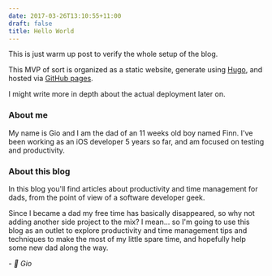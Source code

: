 ```yaml
---
date: 2017-03-26T13:10:55+11:00
draft: false
title: Hello World
---
```


This is just warm up post to verify the whole setup of the blog.

This MVP of sort is organized as a static website, generate using [Hugo](https://gohugo.io/), and hosted via [GitHub pages](https://pages.github.com/).

I might write more in depth about the actual deployment later on.

### About me

My name is Gio and I am the dad of an 11 weeks old boy named Finn. I've been working as an iOS developer 5 years so far, and am focused on testing and productivity.

### About this blog

In this blog you'll find articles about productivity and time management for dads, from the point of view of a software developer geek.

Since I became a dad my free time has basically disappeared, so why not adding another side project to the mix? I mean... so I'm going to use this blog as an outlet to explore productivity and time management tips and techniques to make the most of my little spare time, and hopefully help some new dad along the way.

_- 👋 Gio_
